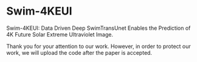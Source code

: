 # Swim-4KEUI
Swim-4KEUI: Data Driven Deep SwimTransUnet Enables the Prediction of 4K Future Solar Extreme Ultraviolet Image.

Thank you for your attention to our work. However, in order to protect our work, we will upload the code after the paper is accepted.
